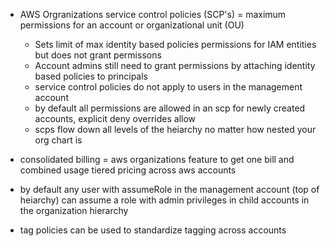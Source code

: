 - AWS Orgranizations service control policies (SCP's) = maximum permissions for an account or organizational unit (OU) 
  - Sets limit of max identity based policies permissions for IAM entities but does not grant permissons
  - Account admins still need to grant permissions by attaching identity based policies to principals
  - service control policies do not apply to users in the management account 
  - by default all permissions are allowed in an scp for newly created accounts, explicit deny overrides allow
  - scps flow down all levels of the heiarchy no matter how nested your org chart is
  

- consolidated billing = aws organizations feature to get one bill and combined usage tiered pricing across aws accounts

- by default any user with assumeRole in the management account (top of heiarchy) can assume a role with admin privileges in child accounts in the organization hierarchy 

- tag policies can be used to standardize tagging across accounts

